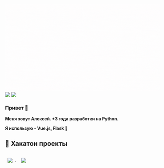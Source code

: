 <img src="/hi, im hoopengo.gif" />
<a href="https://t.me/hoopengo"><img src="https://img.shields.io/badge/%20-Tg-0088cc?logo=telegram" /></a>
<a href="https://vk.com/alexeyhoney"><img src="https://img.shields.io/badge/%20-Vk-ffffff?logo=vk&logoColor=0088cc" /></a>

### Привет 🤡

**Меня зовут Алексей. \*3 года разработки на Python.**

**Я использую - Vue.js, Flask 💫**

## 📌 Хакатон проекты
<!-- Pinned Repositories -->
<a href="https://github.com/lytk4dev/eldorado-monitoring">
  <img align="center" style="margin:1rem 0.5rem" src="https://github-readme-stats.vercel.app/api/pin/?username=lytk4dev&repo=eldorado-monitoring&hide_border=true&title_color=fffffd&text_color=ffffff&icon_color=ffffff&bg_color=1F1F1F" />
</a>
<a href="https://github.com/lytk4dev/vkusvill-hackaton">
  <img align="center" style="margin:1rem 1rem" src="https://github-readme-stats.vercel.app/api/pin/?username=lytk4dev&repo=vkusvill-hackaton&hide_border=true&title_color=fffffd&text_color=ffffff&icon_color=ffffff&bg_color=1F1F1F" />
</a>
<br>
